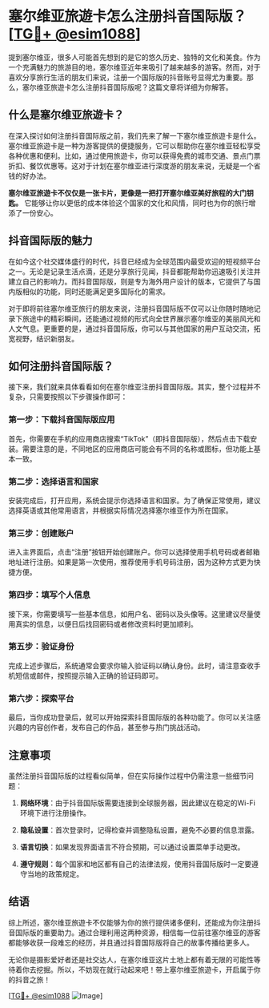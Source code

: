 # 塞尔维亚旅遊卡怎么注册抖音国际版？[[TG💪+ @esim1088](https://t.me/s/esim1088)]

提到塞尔维亚，很多人可能首先想到的是它的悠久历史、独特的文化和美食。作为一个充满魅力的旅游目的地，塞尔维亚近年来吸引了越来越多的游客。然而，对于喜欢分享旅行生活的朋友们来说，注册一个国际版的抖音账号显得尤为重要。那么，塞尔维亚旅遊卡怎么注册抖音国际版呢？这篇文章将详细为你解答。

## 什么是塞尔维亚旅遊卡？

在深入探讨如何注册抖音国际版之前，我们先来了解一下塞尔维亚旅遊卡是什么。塞尔维亚旅遊卡是一种为游客提供的便捷服务，它可以帮助你在塞尔维亚轻松享受各种优惠和便利。比如，通过使用旅遊卡，你可以获得免费的城市交通、景点门票折扣、餐饮优惠等。这对于计划在塞尔维亚进行深度游的朋友来说，无疑是一个省钱的好办法。

**塞尔维亚旅遊卡不仅仅是一张卡片，更像是一把打开塞尔维亚美好旅程的大门钥匙。** 它能够让你以更低的成本体验这个国家的文化和风情，同时也为你的旅行增添了一份安心。

## 抖音国际版的魅力

在如今这个社交媒体盛行的时代，抖音已经成为全球范围内最受欢迎的短视频平台之一。无论是记录生活点滴，还是分享旅行见闻，抖音都能帮助你迅速吸引关注并建立自己的影响力。而抖音国际版，则是专为海外用户设计的版本，它提供了与国内版相似的功能，同时还能满足更多国际化的需求。

对于即将前往塞尔维亚旅行的朋友来说，注册抖音国际版不仅可以让你随时随地记录下旅途中的精彩瞬间，还能通过视频的形式向全世界展示塞尔维亚的美丽风光和人文气息。更重要的是，通过抖音国际版，你可以与其他国家的用户互动交流，拓宽视野，结识新朋友。

## 如何注册抖音国际版？

接下来，我们就来具体看看如何在塞尔维亚注册抖音国际版。其实，整个过程并不复杂，只需要按照以下步骤操作即可：

### 第一步：下载抖音国际版应用

首先，你需要在手机的应用商店搜索“TikTok”（即抖音国际版），然后点击下载安装。需要注意的是，不同地区的应用商店可能会有不同的名称或图标，但功能上基本一致。

### 第二步：选择语言和国家

安装完成后，打开应用，系统会提示你选择语言和国家。为了确保正常使用，建议选择英语或其他常用语言，并根据实际情况选择塞尔维亚作为所在国家。

### 第三步：创建账户

进入主界面后，点击“注册”按钮开始创建账户。你可以选择使用手机号码或者邮箱地址进行注册。如果是第一次使用，推荐使用手机号码注册，因为这种方式更为快捷方便。

### 第四步：填写个人信息

接下来，你需要填写一些基本信息，如用户名、密码以及头像等。这里建议尽量使用真实的信息，以便日后找回密码或者修改资料时更加顺利。

### 第五步：验证身份

完成上述步骤后，系统通常会要求你输入验证码以确认身份。此时，请注意查收手机短信或邮件，按照提示输入正确的验证码即可。

### 第六步：探索平台

最后，当你成功登录后，就可以开始探索抖音国际版的各种功能了。你可以关注感兴趣的内容创作者，发布自己的作品，甚至参与热门挑战活动。

## 注意事项

虽然注册抖音国际版的过程看似简单，但在实际操作过程中仍需注意一些细节问题：

1. **网络环境**：由于抖音国际版需要连接到全球服务器，因此建议在稳定的Wi-Fi环境下进行注册操作。
   
2. **隐私设置**：首次登录时，记得检查并调整隐私设置，避免不必要的信息泄露。

3. **语言切换**：如果发现界面语言不符合预期，可以通过设置菜单手动更改。

4. **遵守规则**：每个国家和地区都有自己的法律法规，使用抖音国际版时一定要遵守当地的政策规定。

## 结语

综上所述，塞尔维亚旅遊卡不仅能够为你的旅行提供诸多便利，还能成为你注册抖音国际版的重要助力。通过合理利用这两种资源，相信每一位前往塞尔维亚的游客都能够收获一段难忘的经历，并且通过抖音国际版将自己的故事传播给更多人。

无论你是摄影爱好者还是社交达人，在塞尔维亚这片土地上都有着无限的可能性等待着你去挖掘。所以，不妨现在就行动起来吧！带上塞尔维亚旅遊卡，开启属于你的抖音之旅！

[[TG💪+ @esim1088](https://t.me/s/esim1088) ![Image](https://i.postimg.cc/4NQfJmqS/Snipaste-2025-05-13-00-14-12.png)]